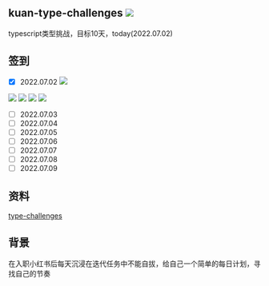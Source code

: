 ## kuan-type-challenges <img src="https://shields.io/github/last-commit/kuan1/kuan-type-challenges" />

typescript类型挑战，目标10天，today(2022.07.02)


## 签到

- [x] 2022.07.02  <img src="https://img.shields.io/badge/easy-black" />

<img src="https://img.shields.io/badge/pick-blue" /> 
<img src="https://img.shields.io/badge/readonly-blue" />
<img src="https://img.shields.io/badge/arrayFirst-blue" />
<img src="https://img.shields.io/badge/tupleToObject-blue" />

- [ ] 2022.07.03
- [ ] 2022.07.04
- [ ] 2022.07.05
- [ ] 2022.07.06
- [ ] 2022.07.07
- [ ] 2022.07.08
- [ ] 2022.07.09

## 资料
[type-challenges](https://github.com/type-challenges/type-challenges)

## 背景
在入职小红书后每天沉浸在迭代任务中不能自拔，给自己一个简单的每日计划，寻找自己的节奏
